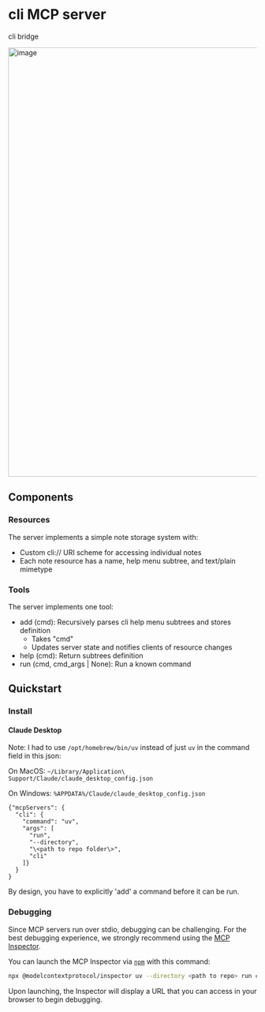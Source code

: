 # cli MCP server

cli bridge

<img width="870" alt="image" src="https://github.com/user-attachments/assets/a7b78531-c681-40fc-bd65-044980547629">


## Components

### Resources

The server implements a simple note storage system with:
- Custom cli:// URI scheme for accessing individual notes
- Each note resource has a name, help menu subtree, and text/plain mimetype

### Tools

The server implements one tool:
- add (cmd): Recursively parses cli help menu subtrees and stores definition
  - Takes "cmd" 
  - Updates server state and notifies clients of resource changes
- help (cmd): Return subtrees definition
- run (cmd, cmd_args | None): Run a known command
## Quickstart

### Install

#### Claude Desktop
Note: I had to use `/opt/homebrew/bin/uv` instead of just `uv` in the command field in this json:

On MacOS: `~/Library/Application\ Support/Claude/claude_desktop_config.json`

On Windows: `%APPDATA%/Claude/claude_desktop_config.json`



```
{"mcpServers": {
  "cli": {
    "command": "uv",
    "args": [
      "run",
      "--directory",
      "\<path to repo folder\>",
      "cli"
    ]}
  }
}
```


By design, you have to explicitly 'add' a command before it can be run.

### Debugging

Since MCP servers run over stdio, debugging can be challenging. For the best debugging
experience, we strongly recommend using the [MCP Inspector](https://github.com/modelcontextprotocol/inspector).


You can launch the MCP Inspector via [`npm`](https://docs.npmjs.com/downloading-and-installing-node-js-and-npm) with this command:

```bash
npx @modelcontextprotocol/inspector uv --directory <path to repo> run cli
```


Upon launching, the Inspector will display a URL that you can access in your browser to begin debugging.
